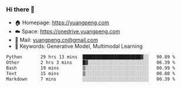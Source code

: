 ### Hi there 👋

- 🏠 Homepage: https://yuangpeng.com
- ☁️ Space: https://onedrive.yuangpeng.com
- 📧 Mail: yuangpeng.cn@gmail.com
- 🌅 Keywords: Generative Model, Multimodal Learning

<!--
**yuangpeng/yuangpeng** is a ✨ _special_ ✨ repository because its `README.md` (this file) appears on your GitHub profile.

Here are some ideas to get you started:

- 🔭 I’m currently working on ...
- 🌱 I’m currently learning ...
- 👯 I’m looking to collaborate on ...
- 🤔 I’m looking for help with ...
- 💬 Ask me about ...
- 📫 How to reach me: ...
- 😄 Pronouns: ...
- ⚡ Fun fact: ...
-->

<!--START_SECTION:waka-->

```txt
Python       29 hrs 13 mins  ██████████████████████▓░░   90.89 %
Other        2 hrs 3 mins    █▓░░░░░░░░░░░░░░░░░░░░░░░   06.39 %
Bash         19 mins         ▒░░░░░░░░░░░░░░░░░░░░░░░░   00.99 %
Text         15 mins         ▒░░░░░░░░░░░░░░░░░░░░░░░░   00.80 %
Markdown     7 mins          ░░░░░░░░░░░░░░░░░░░░░░░░░   00.39 %
```

<!--END_SECTION:waka-->
